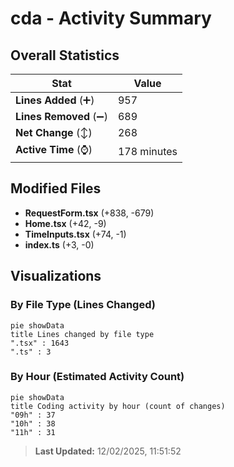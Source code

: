 # cda - Activity Summary 

## Overall Statistics

| Stat                   | Value                                                             |
| ---------------------- | ----------------------------------------------------------------- |
| **Lines Added** (➕)   | 957                                          |
| **Lines Removed** (➖) | 689                                        |
| **Net Change** (↕)    | 268                |
| **Active Time** (⌚)   | 178 minutes |


## Modified Files
- **RequestForm.tsx** (+838, -679)
- **Home.tsx** (+42, -9)
- **TimeInputs.tsx** (+74, -1)
- **index.ts** (+3, -0)

## Visualizations

### By File Type (Lines Changed)

```mermaid
pie showData
title Lines changed by file type
".tsx" : 1643
".ts" : 3
```

### By Hour (Estimated Activity Count)

```mermaid
pie showData
title Coding activity by hour (count of changes)
"09h" : 37
"10h" : 38
"11h" : 31
```


> **Last Updated:** 12/02/2025, 11:51:52